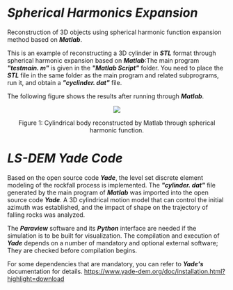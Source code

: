 # ***Spherical Harmonics Expansion***

Reconstruction of 3D objects using spherical harmonic function expansion method based on ***Matlab***.

This is an example of reconstructing a 3D cylinder in ***STL*** format through spherical harmonic expansion based on ***Matlab***:The main program ***"testmain. m"*** is given in the ***"Matlab Script"*** folder. You need to place the ***STL*** file in the same folder as the main program and related subprograms, run it, and obtain a ***"cyclinder. dat"*** file.

The following figure shows the results after running through ***Matlab***.
<div align=center><img src="https://github.com/JiabaoCottage/SHE-and-LS-DEM/blob/master/SPH/Image/cylinder.jpg">
</div>

<p align="center">Figure 1: Cylindrical body reconstructed by Matlab through spherical harmonic function.</p>


# ***LS-DEM Yade Code***

Based on the open source code ***Yade***, the level set discrete element modeling of the rockfall process is implemented. 
The ***"cylinder. dat"*** file generated by the main program of ***Matlab*** was imported into the open source code ***Yade***.
A 3D cylindrical motion model that can control the initial azimuth was established, and the impact of shape on the trajectory of falling rocks was analyzed.

The ***Paraview*** software and its ***Python*** interface are needed if the simulation is to be built for visualization. The compilation and execution of ***Yade*** depends on a number of mandatory and optional external software; They are checked before compilation begins. 

For some dependencies that are mandatory, you can refer to ***Yade's*** documentation for details. https://www.yade-dem.org/doc/installation.html?highlight=download
